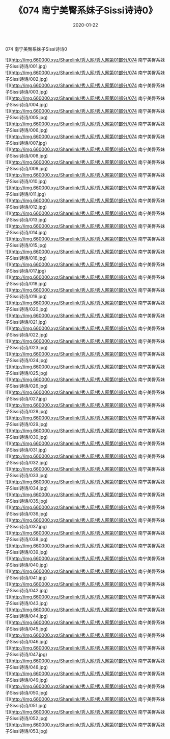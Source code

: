 ﻿---
layout: post
title:  《074 南宁美臀系妹子Sissi诗诗0》
date:   2020-01-22
img: http://img.660000.xyz/Sharelink/秀人网/秀人网第01部分/074 南宁美臀系妹子Sissi诗诗0/000.jpg
categories: [美女, 清纯, 唯美]
---

074 南宁美臀系妹子Sissi诗诗0

  ![](http://img.660000.xyz/Sharelink/秀人网/秀人网第01部分/074 南宁美臀系妹子Sissi诗诗/001.jpg) <br> ![](http://img.660000.xyz/Sharelink/秀人网/秀人网第01部分/074 南宁美臀系妹子Sissi诗诗/002.jpg) <br> ![](http://img.660000.xyz/Sharelink/秀人网/秀人网第01部分/074 南宁美臀系妹子Sissi诗诗/003.jpg) <br> ![](http://img.660000.xyz/Sharelink/秀人网/秀人网第01部分/074 南宁美臀系妹子Sissi诗诗/004.jpg) <br> ![](http://img.660000.xyz/Sharelink/秀人网/秀人网第01部分/074 南宁美臀系妹子Sissi诗诗/005.jpg) <br> ![](http://img.660000.xyz/Sharelink/秀人网/秀人网第01部分/074 南宁美臀系妹子Sissi诗诗/006.jpg) <br> ![](http://img.660000.xyz/Sharelink/秀人网/秀人网第01部分/074 南宁美臀系妹子Sissi诗诗/007.jpg) <br> ![](http://img.660000.xyz/Sharelink/秀人网/秀人网第01部分/074 南宁美臀系妹子Sissi诗诗/008.jpg) <br> ![](http://img.660000.xyz/Sharelink/秀人网/秀人网第01部分/074 南宁美臀系妹子Sissi诗诗/009.jpg) <br> ![](http://img.660000.xyz/Sharelink/秀人网/秀人网第01部分/074 南宁美臀系妹子Sissi诗诗/010.jpg) <br> ![](http://img.660000.xyz/Sharelink/秀人网/秀人网第01部分/074 南宁美臀系妹子Sissi诗诗/011.jpg) <br> ![](http://img.660000.xyz/Sharelink/秀人网/秀人网第01部分/074 南宁美臀系妹子Sissi诗诗/012.jpg) <br> ![](http://img.660000.xyz/Sharelink/秀人网/秀人网第01部分/074 南宁美臀系妹子Sissi诗诗/013.jpg) <br> ![](http://img.660000.xyz/Sharelink/秀人网/秀人网第01部分/074 南宁美臀系妹子Sissi诗诗/014.jpg) <br> ![](http://img.660000.xyz/Sharelink/秀人网/秀人网第01部分/074 南宁美臀系妹子Sissi诗诗/015.jpg) <br> ![](http://img.660000.xyz/Sharelink/秀人网/秀人网第01部分/074 南宁美臀系妹子Sissi诗诗/016.jpg) <br> ![](http://img.660000.xyz/Sharelink/秀人网/秀人网第01部分/074 南宁美臀系妹子Sissi诗诗/017.jpg) <br> ![](http://img.660000.xyz/Sharelink/秀人网/秀人网第01部分/074 南宁美臀系妹子Sissi诗诗/018.jpg) <br> ![](http://img.660000.xyz/Sharelink/秀人网/秀人网第01部分/074 南宁美臀系妹子Sissi诗诗/019.jpg) <br> ![](http://img.660000.xyz/Sharelink/秀人网/秀人网第01部分/074 南宁美臀系妹子Sissi诗诗/020.jpg) <br> ![](http://img.660000.xyz/Sharelink/秀人网/秀人网第01部分/074 南宁美臀系妹子Sissi诗诗/021.jpg) <br> ![](http://img.660000.xyz/Sharelink/秀人网/秀人网第01部分/074 南宁美臀系妹子Sissi诗诗/022.jpg) <br> ![](http://img.660000.xyz/Sharelink/秀人网/秀人网第01部分/074 南宁美臀系妹子Sissi诗诗/023.jpg) <br> ![](http://img.660000.xyz/Sharelink/秀人网/秀人网第01部分/074 南宁美臀系妹子Sissi诗诗/024.jpg) <br> ![](http://img.660000.xyz/Sharelink/秀人网/秀人网第01部分/074 南宁美臀系妹子Sissi诗诗/025.jpg) <br> ![](http://img.660000.xyz/Sharelink/秀人网/秀人网第01部分/074 南宁美臀系妹子Sissi诗诗/026.jpg) <br> ![](http://img.660000.xyz/Sharelink/秀人网/秀人网第01部分/074 南宁美臀系妹子Sissi诗诗/027.jpg) <br> ![](http://img.660000.xyz/Sharelink/秀人网/秀人网第01部分/074 南宁美臀系妹子Sissi诗诗/028.jpg) <br> ![](http://img.660000.xyz/Sharelink/秀人网/秀人网第01部分/074 南宁美臀系妹子Sissi诗诗/029.jpg) <br> ![](http://img.660000.xyz/Sharelink/秀人网/秀人网第01部分/074 南宁美臀系妹子Sissi诗诗/030.jpg) <br> ![](http://img.660000.xyz/Sharelink/秀人网/秀人网第01部分/074 南宁美臀系妹子Sissi诗诗/031.jpg) <br> ![](http://img.660000.xyz/Sharelink/秀人网/秀人网第01部分/074 南宁美臀系妹子Sissi诗诗/032.jpg) <br> ![](http://img.660000.xyz/Sharelink/秀人网/秀人网第01部分/074 南宁美臀系妹子Sissi诗诗/033.jpg) <br> ![](http://img.660000.xyz/Sharelink/秀人网/秀人网第01部分/074 南宁美臀系妹子Sissi诗诗/034.jpg) <br> ![](http://img.660000.xyz/Sharelink/秀人网/秀人网第01部分/074 南宁美臀系妹子Sissi诗诗/035.jpg) <br> ![](http://img.660000.xyz/Sharelink/秀人网/秀人网第01部分/074 南宁美臀系妹子Sissi诗诗/036.jpg) <br> ![](http://img.660000.xyz/Sharelink/秀人网/秀人网第01部分/074 南宁美臀系妹子Sissi诗诗/037.jpg) <br> ![](http://img.660000.xyz/Sharelink/秀人网/秀人网第01部分/074 南宁美臀系妹子Sissi诗诗/038.jpg) <br> ![](http://img.660000.xyz/Sharelink/秀人网/秀人网第01部分/074 南宁美臀系妹子Sissi诗诗/039.jpg) <br> ![](http://img.660000.xyz/Sharelink/秀人网/秀人网第01部分/074 南宁美臀系妹子Sissi诗诗/040.jpg) <br> ![](http://img.660000.xyz/Sharelink/秀人网/秀人网第01部分/074 南宁美臀系妹子Sissi诗诗/041.jpg) <br> ![](http://img.660000.xyz/Sharelink/秀人网/秀人网第01部分/074 南宁美臀系妹子Sissi诗诗/042.jpg) <br> ![](http://img.660000.xyz/Sharelink/秀人网/秀人网第01部分/074 南宁美臀系妹子Sissi诗诗/043.jpg) <br> ![](http://img.660000.xyz/Sharelink/秀人网/秀人网第01部分/074 南宁美臀系妹子Sissi诗诗/044.jpg) <br> ![](http://img.660000.xyz/Sharelink/秀人网/秀人网第01部分/074 南宁美臀系妹子Sissi诗诗/045.jpg) <br> ![](http://img.660000.xyz/Sharelink/秀人网/秀人网第01部分/074 南宁美臀系妹子Sissi诗诗/046.jpg) <br> ![](http://img.660000.xyz/Sharelink/秀人网/秀人网第01部分/074 南宁美臀系妹子Sissi诗诗/047.jpg) <br> ![](http://img.660000.xyz/Sharelink/秀人网/秀人网第01部分/074 南宁美臀系妹子Sissi诗诗/048.jpg) <br> ![](http://img.660000.xyz/Sharelink/秀人网/秀人网第01部分/074 南宁美臀系妹子Sissi诗诗/049.jpg) <br> ![](http://img.660000.xyz/Sharelink/秀人网/秀人网第01部分/074 南宁美臀系妹子Sissi诗诗/050.jpg) <br> ![](http://img.660000.xyz/Sharelink/秀人网/秀人网第01部分/074 南宁美臀系妹子Sissi诗诗/051.jpg) <br> ![](http://img.660000.xyz/Sharelink/秀人网/秀人网第01部分/074 南宁美臀系妹子Sissi诗诗/052.jpg) <br> ![](http://img.660000.xyz/Sharelink/秀人网/秀人网第01部分/074 南宁美臀系妹子Sissi诗诗/053.jpg) <br>